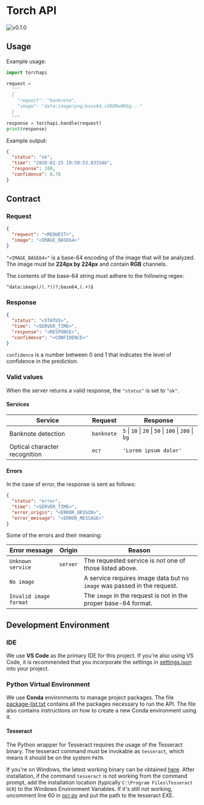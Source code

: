 # Torch API

<img alt="v0.1.0" src="https://img.shields.io/badge/v-0.1.0-brightgreen">

## Usage

Example usage:

```python
import torchapi

request =
  """
  {
    "request": "banknote",
    "image": "data:image/png;base64,iVBORw0KGg..."
  }
  """
response = torchapi.handle(request)
print(response)
```

Example output:

```json
{
  "status": "ok",
  "time": "2020-02-25 19:50:53.833346",
  "response": 100,
  "confidence": 0.78
}
```

## Contract

### Request

```json
{
  "request": "<REQUEST>",
  "image": "<IMAGE_BASE64>"
}
```

`"<IMAGE_BASE64>"` is a base-64 encoding of the image that will be analyzed. The
image must be **224px by 224px** and contain **RGB** channels.

The contents of the base-64 string must adhere to the following regex:

    ^data:image(/(.*))?;base64,(.+)$

### Response

```json
{
  "status": "<STATUS>",
  "time": "<SERVER_TIME>",
  "response": "<RESPONSE>",
  "confidence": "<CONFIDENCE>"
}
```

`confidence` is a number between 0 and 1 that indicates the level of confidence in the prediction.

### Valid values

When the server returns a valid response, the `"status"` is set to `"ok"`.

#### Services

| Service                       | Request    | Response                                              |
| ----------------------------- | ---------- | ----------------------------------------------------- |
| Banknote detection            | `banknote` | `5` \| `10` \| `20` \| `50` \| `100` \| `200` \| `bg` |
| Optical character recognition | `ocr`      | `'Lorem ipsum dolor'`                                 |

#### Errors

In the case of error, the response is sent as follows:

```json
{
  "status": "error",
  "time": "<SERVER_TIME>",
  "error_origin": "<ERROR_ORIGIN>",
  "error_message": "<ERROR_MESSAGE>"
}
```

Some of the errors and their meaning:

| Error message          | Origin   | Reason                                                                  |
| ---------------------- | -------- | ----------------------------------------------------------------------- |
| `Unknown service`      | `server` | The requested service is not one of those listed above.                 |
| `No image`             |          | A service requires image data but no `image` was passed in the request. |
| `Invalid image format` |          | The `image` in the request is not in the proper base-64 format.         |

## Development Environment

### IDE

We use **VS Code** as the primary IDE for this project. If you're also using VS Code, it is recommended that you incorporate the settings in [settings.json](settings.json) into your project.

### Python Virtual Environment

We use **Conda** environments to manage project packages. The file [package-list.txt](package-list.txt) contains all the packages necessary to run the API. The file also contains instructions on how to create a new Conda environment using it.

#### Tesseract

The Python wrapper for Tesseract requires the usage of the Tesseract binary. The tesseract command must be invokable as `tesseract`, which means it should be on the system `PATH`.

If you're on Windows, the latest working binary can be obtained [here](https://github.com/UB-Mannheim/tesseract/wiki). After installation, if the command `tesseract` is not working from the command prompt, add the installation location (typically `C:\Program Files\Tesseract OCR`) to the Windows Environment Variables. If it's still not working, uncomment line 60 in [ocr.py](torchapi/services/ocr.py) and put the path to the tesseract EXE.